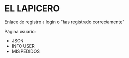 # EL LAPICERO

Enlace de registro a login o "has registrado correctamente"

Página usuario:
  - JSON
  - INFO USER
  - MIS PEDIDOS
